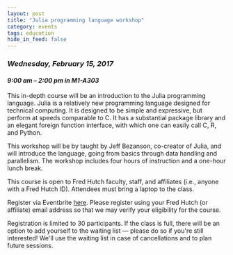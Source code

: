 ```yaml
---
layout: post
title: "Julia programming language workshop"
category: events
tags: education
hide_in_feed: false
---
```


### *Wednesday, February 15, 2017*

#### *9:00 am &ndash; 2:00 pm in M1-A303*

This in-depth course will be an introduction to the Julia programming language.
Julia is a relatively new programming language designed for technical computing.
It is designed to be simple and expressive, but perform at speeds comparable to C.
It has a substantial package library and an elegant foreign function interface, with which one can easily call C, R, and Python.

This workshop will be by taught by Jeff Bezanson, co-creator of Julia, and will introduce the language, going from basics through data handling and parallelism.
The workshop includes four hours of instruction and a one-hour lunch break.

This course is open to Fred Hutch faculty, staff, and affiliates (i.e., anyone with a Fred Hutch ID).
Attendees must bring a laptop to the class.

Register via Eventbrite [here](https://www.eventbrite.com/e/julia-a-fresh-approach-to-technical-computing-registration-31607967281).
Please register using your Fred Hutch (or affiliate) email address so that we may verify your eligibility for the course.

Registration is limited to 30 participants.
If the class is full, there will be an option to add yourself to the waiting list — please do so if you're still interested!
We'll use the waiting list in case of cancellations and to plan future sessions.
